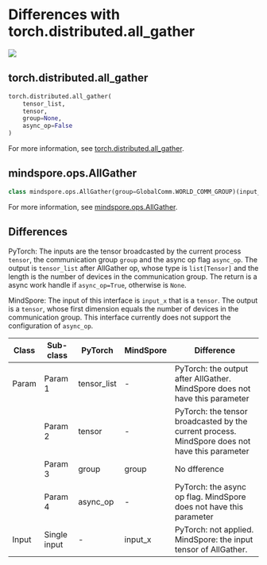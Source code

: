 # Differences with torch.distributed.all_gather

<a href="https://gitee.com/mindspore/docs/blob/master/docs/mindspore/source_en/note/api_mapping/pytorch_diff/all_gather.md" target="_blank"><img src="https://mindspore-website.obs.cn-north-4.myhuaweicloud.com/website-images/master/resource/_static/logo_source_en.png"></a>

## torch.distributed.all_gather

```python
torch.distributed.all_gather(
    tensor_list,
    tensor,
    group=None,
    async_op=False
)
```

For more information, see [torch.distributed.all_gather](https://pytorch.org/docs/1.8.1/distributed.html#torch.distributed.all_gather).

## mindspore.ops.AllGather

```python
class mindspore.ops.AllGather(group=GlobalComm.WORLD_COMM_GROUP)(input_x)
```

For more information, see [mindspore.ops.AllGather](https://mindspore.cn/docs/en/master/api_python/ops/mindspore.ops.AllGather.html#mindspore.ops.AllGather).

## Differences

PyTorch: The inputs are the tensor broadcasted by the current process `tensor`, the communication group `group` and the async op flag `async_op`. The output is `tensor_list` after AllGather op, whose type is `list[Tensor]` and the length is the number of devices in the communication group. The return is a async work handle if `async_op=True`, otherwise is `None`.

MindSpore: The input of this interface is `input_x` that is a `tensor`. The output is a `tensor`, whose first dimension equals the number of devices in the communication group. This interface currently does not support the configuration of `async_op`.

| Class | Sub-class |PyTorch | MindSpore | Difference |
| --- | --- | --- | --- |---|
|Param | Param 1 | tensor_list | - |PyTorch: the output after AllGather. MindSpore does not have this parameter|
| | Param 2 | tensor | - |PyTorch: the tensor broadcasted by the current process. MindSpore does not have this parameter |
| | Param 3 | group | group |No dfference|
| | Param 4 | async_op | - |PyTorch: the async op flag. MindSpore does not have this parameter|
| Input | Single input | - | input_x | PyTorch: not applied. MindSpore: the input tensor of AllGather. |
